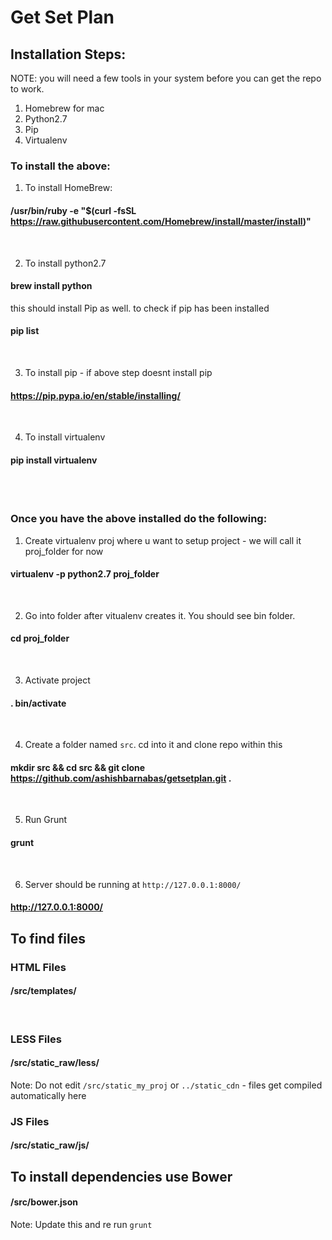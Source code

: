 # Get Set Plan

## Installation Steps:

NOTE: you will need a few tools in your system before you can get the repo to work.
1. Homebrew for mac
2. Python2.7
3. Pip
4. Virtualenv

### To install the above:

1. To install HomeBrew:
#### /usr/bin/ruby -e "$(curl -fsSL https://raw.githubusercontent.com/Homebrew/install/master/install)"
<br />

2. To install python2.7
#### brew install python 
this should install Pip as well. to check if pip has been installed 
#### pip list
<br />

3. To install pip - if above step doesnt install pip
#### https://pip.pypa.io/en/stable/installing/
<br />

4. To install virtualenv
#### pip install virtualenv
<br />
<br />

### Once you have the above installed do the following:

1. Create virtualenv proj where u want to setup project - we will call it proj_folder for now
#### virtualenv -p python2.7 proj_folder
<br />

2. Go into folder after vitualenv creates it. You should see bin folder.
#### cd proj_folder
<br />

3. Activate project
#### . bin/activate
<br />

4. Create a folder named `src`. cd into it and clone repo within this
#### mkdir src && cd src && git clone https://github.com/ashishbarnabas/getsetplan.git .
<br />

5. Run Grunt
#### grunt
<br />

6. Server should be running at `http://127.0.0.1:8000/`
#### http://127.0.0.1:8000/


## To find files

### HTML Files
#### /src/templates/<html files>
<br />

### LESS Files
#### /src/static_raw/less/<less files>
Note: Do not edit `/src/static_my_proj` or `../static_cdn` - files get compiled automatically here
<br />

### JS Files
#### /src/static_raw/js/<js files>


## To install dependencies use Bower
#### /src/bower.json
Note: Update this and re run `grunt`




